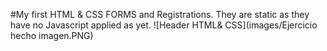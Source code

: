 

#My first HTML & CSS FORMS and Registrations. They are static as they have no Javascript applied as yet.
![Header HTML& CSS](images/Ejercicio hecho imagen.PNG)
